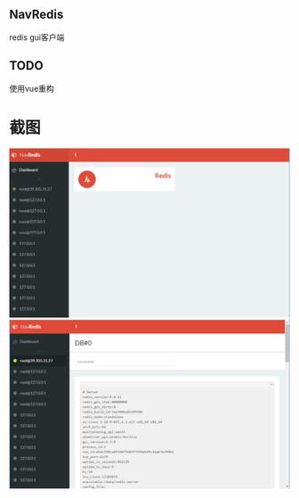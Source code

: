 ## NavRedis
redis gui客户端
## TODO
使用vue重构

# 截图
![截图1](https://raw.githubusercontent.com/MyCrtrpt/NavRedis/master/doc/1.png)
![截图2](https://raw.githubusercontent.com/MyCrtrpt/NavRedis/master/doc/2.png)
